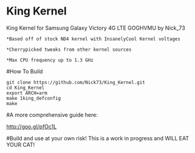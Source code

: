 # King Kernel
King Kernel for Samsung Galaxy Victory 4G LTE GOGHVMU by Nick_73

    *Based off of stock ND4 kernel with InsanelyCool Kernel voltages

    *Cherrypicked tweaks from other kernel sources

    *Max CPU frequency up to 1.3 GHz

#How To Build

    git clone https://github.com/Nick73/King_Kernel.git
    cd King_Kernel
    export ARCH=arm
    make 1king_defconfig
    make
    
#A more comprehensive guide here:

   <http://goo.gl/pfOc1L>
    
              
#Build and use at your own risk! This is a work in progress and WILL EAT YOUR CAT!
